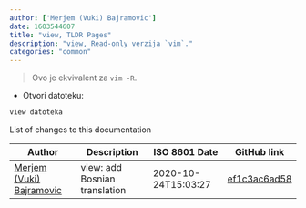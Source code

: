 ```yaml
---
author: ['Merjem (Vuki) Bajramovic']
date: 1603544607
title: "view, TLDR Pages"
description: "view, Read-only verzija `vim`."
categories: "common"
---
```

> Ovo je ekvivalent za `vim -R`.

- Otvori datoteku:

```bash
view datoteka
```
List of changes to this documentation


Author | Description | ISO 8601 Date | GitHub link
------|-----|-----|-----
[Merjem (Vuki) Bajramovic](mailto:merjembajramovic8@gmail.com) | view: add Bosnian translation | 2020-10-24T15:03:27 | [ef1c3ac6ad58](https://github.com/tldr-pages/tldr/commit/ef1c3ac6ad58189e2291adf3466c6e7c5012355a)

